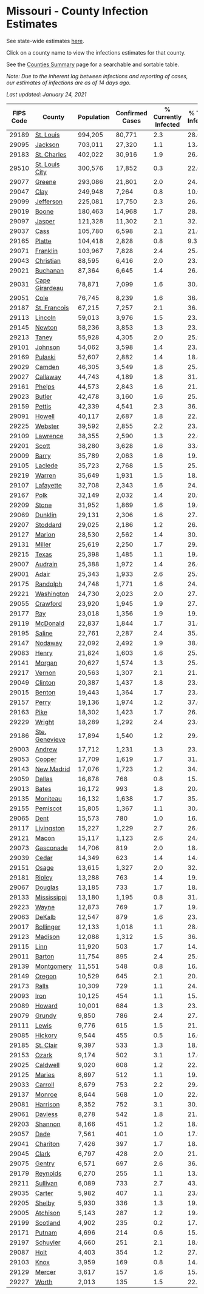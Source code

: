 # Missouri - County Infection Estimates

See state-wide estimates [here](/infections/us-mo).

Click on a county name to view the infections estimates for that county.

See the [Counties Summary](/infections/summary-counties) page for a searchable and sortable table.

*Note: Due to the inherent lag between infections and reporting of cases, our estimates of infections are as of 14 days ago.*

*Last updated: January 24, 2021*

|   FIPS Code |                           County |   Population |   Confirmed Cases |   % Currently Infected |   % Total Infected |
|-------------|----------------------------------|--------------|-------------------|------------------------|--------------------|
|       29189 |           [St. Louis](st.-louis) |      994,205 |            80,771 |                    2.3 |               28.6 |
|       29095 |               [Jackson](jackson) |      703,011 |            27,320 |                    1.1 |               13.4 |
|       29183 |       [St. Charles](st.-charles) |      402,022 |            30,916 |                    1.9 |               26.4 |
|       29510 | [St. Louis City](st.-louis-city) |      300,576 |            17,852 |                    0.3 |               22.0 |
|       29077 |                 [Greene](greene) |      293,086 |            21,801 |                    2.0 |               24.8 |
|       29047 |                     [Clay](clay) |      249,948 |             7,264 |                    0.8 |               10.0 |
|       29099 |           [Jefferson](jefferson) |      225,081 |            17,750 |                    2.3 |               26.8 |
|       29019 |                   [Boone](boone) |      180,463 |            14,968 |                    1.7 |               28.3 |
|       29097 |                 [Jasper](jasper) |      121,328 |            11,302 |                    2.1 |               32.2 |
|       29037 |                     [Cass](cass) |      105,780 |             6,598 |                    2.1 |               21.0 |
|       29165 |                 [Platte](platte) |      104,418 |             2,828 |                    0.8 |                9.3 |
|       29071 |             [Franklin](franklin) |      103,967 |             7,828 |                    2.4 |               25.4 |
|       29043 |           [Christian](christian) |       88,595 |             6,416 |                    2.0 |               23.9 |
|       29021 |             [Buchanan](buchanan) |       87,364 |             6,645 |                    1.4 |               26.8 |
|       29031 | [Cape Girardeau](cape-girardeau) |       78,871 |             7,099 |                    1.6 |               30.8 |
|       29051 |                     [Cole](cole) |       76,745 |             8,239 |                    1.6 |               36.4 |
|       29187 |     [St. Francois](st.-francois) |       67,215 |             7,257 |                    2.1 |               36.5 |
|       29113 |               [Lincoln](lincoln) |       59,013 |             3,976 |                    1.5 |               23.1 |
|       29145 |                 [Newton](newton) |       58,236 |             3,853 |                    1.3 |               23.7 |
|       29213 |                   [Taney](taney) |       55,928 |             4,305 |                    2.0 |               25.9 |
|       29101 |               [Johnson](johnson) |       54,062 |             3,598 |                    1.4 |               23.1 |
|       29169 |               [Pulaski](pulaski) |       52,607 |             2,882 |                    1.4 |               18.4 |
|       29029 |                 [Camden](camden) |       46,305 |             3,549 |                    1.8 |               25.8 |
|       29027 |             [Callaway](callaway) |       44,743 |             4,189 |                    1.8 |               31.8 |
|       29161 |                 [Phelps](phelps) |       44,573 |             2,843 |                    1.6 |               21.3 |
|       29023 |                 [Butler](butler) |       42,478 |             3,160 |                    1.6 |               25.1 |
|       29159 |                 [Pettis](pettis) |       42,339 |             4,541 |                    2.3 |               36.2 |
|       29091 |                 [Howell](howell) |       40,117 |             2,687 |                    1.8 |               22.1 |
|       29225 |               [Webster](webster) |       39,592 |             2,855 |                    2.2 |               23.8 |
|       29109 |             [Lawrence](lawrence) |       38,355 |             2,590 |                    1.3 |               22.6 |
|       29201 |                   [Scott](scott) |       38,280 |             3,628 |                    1.6 |               33.0 |
|       29009 |                   [Barry](barry) |       35,789 |             2,063 |                    1.6 |               19.7 |
|       29105 |               [Laclede](laclede) |       35,723 |             2,768 |                    1.5 |               25.7 |
|       29219 |                 [Warren](warren) |       35,649 |             1,931 |                    1.5 |               18.2 |
|       29107 |           [Lafayette](lafayette) |       32,708 |             2,343 |                    1.6 |               24.2 |
|       29167 |                     [Polk](polk) |       32,149 |             2,032 |                    1.4 |               20.9 |
|       29209 |                   [Stone](stone) |       31,952 |             1,869 |                    1.6 |               19.6 |
|       29069 |               [Dunklin](dunklin) |       29,131 |             2,306 |                    1.6 |               27.3 |
|       29207 |             [Stoddard](stoddard) |       29,025 |             2,186 |                    1.2 |               26.1 |
|       29127 |                 [Marion](marion) |       28,530 |             2,562 |                    1.4 |               30.5 |
|       29131 |                 [Miller](miller) |       25,619 |             2,250 |                    1.7 |               29.3 |
|       29215 |                   [Texas](texas) |       25,398 |             1,485 |                    1.1 |               19.4 |
|       29007 |               [Audrain](audrain) |       25,388 |             1,972 |                    1.4 |               26.6 |
|       29001 |                   [Adair](adair) |       25,343 |             1,933 |                    2.6 |               25.9 |
|       29175 |             [Randolph](randolph) |       24,748 |             1,771 |                    1.6 |               24.2 |
|       29221 |         [Washington](washington) |       24,730 |             2,023 |                    2.0 |               27.7 |
|       29055 |             [Crawford](crawford) |       23,920 |             1,945 |                    1.9 |               27.1 |
|       29177 |                       [Ray](ray) |       23,018 |             1,356 |                    1.9 |               19.7 |
|       29119 |             [McDonald](mcdonald) |       22,837 |             1,844 |                    1.7 |               31.6 |
|       29195 |                 [Saline](saline) |       22,761 |             2,287 |                    2.4 |               35.8 |
|       29147 |               [Nodaway](nodaway) |       22,092 |             2,492 |                    1.9 |               38.6 |
|       29083 |                   [Henry](henry) |       21,824 |             1,603 |                    1.6 |               25.1 |
|       29141 |                 [Morgan](morgan) |       20,627 |             1,574 |                    1.3 |               25.4 |
|       29217 |                 [Vernon](vernon) |       20,563 |             1,307 |                    2.1 |               21.1 |
|       29049 |               [Clinton](clinton) |       20,387 |             1,437 |                    1.8 |               23.6 |
|       29015 |                 [Benton](benton) |       19,443 |             1,364 |                    1.7 |               23.4 |
|       29157 |                   [Perry](perry) |       19,136 |             1,974 |                    1.2 |               37.0 |
|       29163 |                     [Pike](pike) |       18,302 |             1,423 |                    1.7 |               26.7 |
|       29229 |                 [Wright](wright) |       18,289 |             1,292 |                    2.4 |               23.0 |
|       29186 | [Ste. Genevieve](ste.-genevieve) |       17,894 |             1,540 |                    1.2 |               29.4 |
|       29003 |                 [Andrew](andrew) |       17,712 |             1,231 |                    1.3 |               23.5 |
|       29053 |                 [Cooper](cooper) |       17,709 |             1,619 |                    1.7 |               31.2 |
|       29143 |         [New Madrid](new-madrid) |       17,076 |             1,723 |                    1.2 |               34.9 |
|       29059 |                 [Dallas](dallas) |       16,878 |               768 |                    0.8 |               15.3 |
|       29013 |                   [Bates](bates) |       16,172 |               993 |                    1.8 |               20.4 |
|       29135 |             [Moniteau](moniteau) |       16,132 |             1,638 |                    1.7 |               35.4 |
|       29155 |             [Pemiscot](pemiscot) |       15,805 |             1,367 |                    1.1 |               30.4 |
|       29065 |                     [Dent](dent) |       15,573 |               780 |                    1.0 |               16.7 |
|       29117 |         [Livingston](livingston) |       15,227 |             1,229 |                    2.7 |               26.6 |
|       29121 |                   [Macon](macon) |       15,117 |             1,123 |                    2.6 |               24.6 |
|       29073 |           [Gasconade](gasconade) |       14,706 |               819 |                    2.0 |               18.4 |
|       29039 |                   [Cedar](cedar) |       14,349 |               623 |                    1.4 |               14.6 |
|       29151 |                   [Osage](osage) |       13,615 |             1,327 |                    2.0 |               32.2 |
|       29181 |                 [Ripley](ripley) |       13,288 |               763 |                    1.4 |               19.7 |
|       29067 |               [Douglas](douglas) |       13,185 |               733 |                    1.7 |               18.3 |
|       29133 |       [Mississippi](mississippi) |       13,180 |             1,195 |                    0.8 |               31.8 |
|       29223 |                   [Wayne](wayne) |       12,873 |               769 |                    1.7 |               19.8 |
|       29063 |                 [DeKalb](dekalb) |       12,547 |               879 |                    1.6 |               23.3 |
|       29017 |           [Bollinger](bollinger) |       12,133 |             1,018 |                    1.1 |               28.6 |
|       29123 |               [Madison](madison) |       12,088 |             1,312 |                    1.5 |               36.3 |
|       29115 |                     [Linn](linn) |       11,920 |               503 |                    1.7 |               14.2 |
|       29011 |                 [Barton](barton) |       11,754 |               895 |                    2.4 |               25.6 |
|       29139 |         [Montgomery](montgomery) |       11,551 |               548 |                    0.8 |               16.3 |
|       29149 |                 [Oregon](oregon) |       10,529 |               645 |                    2.1 |               20.3 |
|       29173 |                   [Ralls](ralls) |       10,309 |               729 |                    1.1 |               24.1 |
|       29093 |                     [Iron](iron) |       10,125 |               454 |                    1.1 |               15.3 |
|       29089 |                 [Howard](howard) |       10,001 |               684 |                    1.3 |               23.2 |
|       29079 |                 [Grundy](grundy) |        9,850 |               786 |                    2.4 |               27.8 |
|       29111 |                   [Lewis](lewis) |        9,776 |               615 |                    1.5 |               21.2 |
|       29085 |               [Hickory](hickory) |        9,544 |               455 |                    0.5 |               16.0 |
|       29185 |           [St. Clair](st.-clair) |        9,397 |               533 |                    1.3 |               18.9 |
|       29153 |                   [Ozark](ozark) |        9,174 |               502 |                    3.1 |               17.6 |
|       29025 |             [Caldwell](caldwell) |        9,020 |               608 |                    1.2 |               22.7 |
|       29125 |                 [Maries](maries) |        8,697 |               512 |                    1.1 |               19.7 |
|       29033 |               [Carroll](carroll) |        8,679 |               753 |                    2.2 |               29.4 |
|       29137 |                 [Monroe](monroe) |        8,644 |               568 |                    1.0 |               22.6 |
|       29081 |             [Harrison](harrison) |        8,352 |               752 |                    3.1 |               30.1 |
|       29061 |               [Daviess](daviess) |        8,278 |               542 |                    1.8 |               21.5 |
|       29203 |               [Shannon](shannon) |        8,166 |               451 |                    1.2 |               18.9 |
|       29057 |                     [Dade](dade) |        7,561 |               401 |                    1.0 |               17.9 |
|       29041 |             [Chariton](chariton) |        7,426 |               397 |                    1.7 |               18.2 |
|       29045 |                   [Clark](clark) |        6,797 |               428 |                    2.0 |               21.3 |
|       29075 |                 [Gentry](gentry) |        6,571 |               697 |                    2.6 |               36.7 |
|       29179 |             [Reynolds](reynolds) |        6,270 |               255 |                    1.1 |               13.9 |
|       29211 |             [Sullivan](sullivan) |        6,089 |               733 |                    2.7 |               43.5 |
|       29035 |                 [Carter](carter) |        5,982 |               407 |                    1.1 |               23.0 |
|       29205 |                 [Shelby](shelby) |        5,930 |               336 |                    1.3 |               19.1 |
|       29005 |             [Atchison](atchison) |        5,143 |               287 |                    1.2 |               19.4 |
|       29199 |             [Scotland](scotland) |        4,902 |               235 |                    0.2 |               17.1 |
|       29171 |                 [Putnam](putnam) |        4,696 |               214 |                    0.6 |               15.8 |
|       29197 |             [Schuyler](schuyler) |        4,660 |               251 |                    2.1 |               18.0 |
|       29087 |                     [Holt](holt) |        4,403 |               354 |                    1.2 |               27.5 |
|       29103 |                     [Knox](knox) |        3,959 |               169 |                    0.8 |               14.8 |
|       29129 |                 [Mercer](mercer) |        3,617 |               157 |                    1.6 |               15.8 |
|       29227 |                   [Worth](worth) |        2,013 |               135 |                    1.5 |               22.5 |